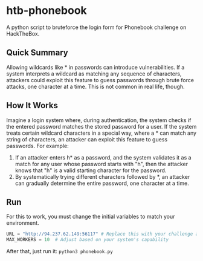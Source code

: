 # htb-phonebook
A python script to bruteforce the login form for Phonebook challenge on HackTheBox.

## Quick Summary
Allowing wildcards like * in passwords can introduce vulnerabilities. If a system interprets a wildcard as matching any sequence of characters, attackers could exploit this feature to guess passwords through brute force attacks, one character at a time. This is not common in real life, though.

## How It Works
Imagine a login system where, during authentication, the system checks if the entered password matches the stored password for a user. If the system treats certain wildcard characters in a special way, where a * can match any string of characters, an attacker can exploit this feature to guess passwords. For example:

1. If an attacker enters h* as a password, and the system validates it as a match for any user whose password starts with "h", then the attacker knows that "h" is a valid starting character for the password.
2. By systematically trying different characters followed by *, an attacker can gradually determine the entire password, one character at a time.

## Run
For this to work, you must change the initial variables to match your environment.

```python
URL = "http://94.237.62.149:56117" # Replace this with your challenge address
MAX_WORKERS = 10  # Adjust based on your system's capability
```

After that, just run it: `python3 phonebook.py`
